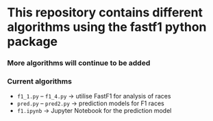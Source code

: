 # This repository contains different algorithms using the fastf1 python package
### More algorithms will continue to be added
### Current algorithms

- `f1_1.py` – `f1_4.py` → utilise FastF1 for analysis of races
- `pred.py` – `pred2.py` → prediction models for F1 races
- `f1.ipynb` → Jupyter Notebook for the prediction model
